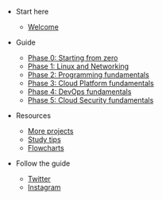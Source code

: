 <!-- docs/_sidebar.md -->

- Start here 
  - [Welcome](/#welcome)

- Guide

  - [Phase 0: Starting from zero](phase0/README.md)
  - [Phase 1: Linux and Networking](phase1/README.md)
  - [Phase 2: Programming fundamentals](phase2/README.md)
  - [Phase 3: Cloud Platform fundamentals](phase3/README.md)
  - [Phase 4: DevOps fundamentals](phase4/README.md)
  - [Phase 5: Cloud Security fundamentals](phase4/README.md)

- Resources

  - [More projects](projects/README.md)
  - [Study tips](resources/readme.md)
  - [Flowcharts](resources/flowcharts.md)

- Follow the guide

  - [Twitter](https://twitter.com/learntocloud)
  - [Instagram](https://instagram.com/learntocloudguide)